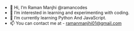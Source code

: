 - 👋 Hi, I’m Raman Manjhi @ramancodes
- 👀 I’m interested in learning and experimenting with coding.
- 🌱 I’m currently learning Python And JavaScript.
- 📫 You can contact me at - ramanmanjhi01@gmail.com

<!---
ramancodes/ramancodes is a ✨ special ✨ repository because its `README.md` (this file) appears on your GitHub profile.
You can click the Preview link to take a look at your changes.
--->
